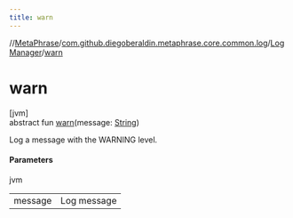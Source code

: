 ```yaml
---
title: warn
---
```

//[MetaPhrase](../../../index.html)/[com.github.diegoberaldin.metaphrase.core.common.log](../index.html)/[LogManager](index.html)/[warn](warn.html)



# warn



[jvm]\
abstract fun [warn](warn.html)(message: [String](https://kotlinlang.org/api/latest/jvm/stdlib/kotlin/-string/index.html))



Log a message with the WARNING level.



#### Parameters


jvm

| | |
|---|---|
| message | Log message |




